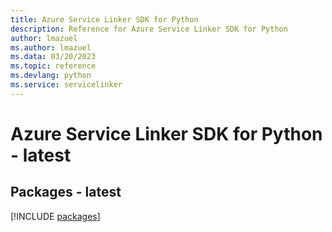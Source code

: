 ```yaml
---
title: Azure Service Linker SDK for Python
description: Reference for Azure Service Linker SDK for Python
author: lmazuel
ms.author: lmazuel
ms.data: 03/20/2023
ms.topic: reference
ms.devlang: python
ms.service: servicelinker
---
```

# Azure Service Linker SDK for Python - latest
## Packages - latest
[!INCLUDE [packages](service-linker-index.md)]